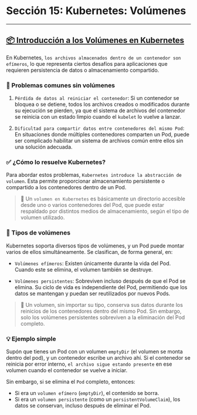 # Sección 15: Kubernetes: Volúmenes

---

## [📦 Introducción a los Volúmenes en Kubernetes](https://kubernetes.io/docs/concepts/storage/volumes/)

En Kubernetes, `los archivos almacenados dentro de un contenedor son efímeros`, lo que representa ciertos desafíos para
aplicaciones que requieren persistencia de datos o almacenamiento compartido.

### 🧨 Problemas comunes sin volúmenes

1. `Pérdida de datos al reiniciar el contenedor`: Si un contenedor se bloquea o se detiene, todos los archivos creados o
   modificados durante su ejecución se pierden, ya que el sistema de archivos del contenedor se reinicia con un estado
   limpio cuando el `kubelet` lo vuelve a lanzar.


2. `Dificultad para compartir datos entre contenedores del mismo Pod`: En situaciones donde múltiples contenedores
   comparten un Pod, puede ser complicado habilitar un sistema de archivos común entre ellos sin una solución adecuada.

### ✅ ¿Cómo lo resuelve Kubernetes?

Para abordar estos problemas, `Kubernetes introduce la abstracción de volumen`. Esta permite proporcionar
almacenamiento persistente o compartido a los contenedores dentro de un Pod.

> 📌 Un `volumen en Kubernetes` es básicamente un directorio accesible desde uno o varios contenedores del Pod, que
> puede estar respaldado por distintos medios de almacenamiento, según el tipo de volumen utilizado.

### 🧱 Tipos de volúmenes

Kubernetes soporta diversos tipos de volúmenes, y un Pod puede montar varios de ellos simultáneamente. Se clasifican, de
forma general, en:

- `Volúmenes efímeros`: Existen únicamente durante la vida del Pod. Cuando este se elimina, el volumen también se
  destruye.

- `Volúmenes persistentes`: Sobreviven incluso después de que el Pod se elimina. Su ciclo de vida es independiente del
  Pod, permitiendo que los datos se mantengan y puedan ser reutilizados por nuevos Pods.

> 🔁 Un volumen, sin importar su tipo, conserva sus datos durante los reinicios de los contenedores dentro del
> mismo Pod. Sin embargo, solo los volúmenes persistentes sobreviven a la eliminación del Pod completo.

### 💡 Ejemplo simple

Supón que tienes un Pod con un volumen `emptyDir` (el volumen se monta dentro del pod), y un contenedor escribe un
archivo ahí. Si el contenedor se reinicia por error interno, `el archivo sigue estando presente` en ese volumen cuando
el contenedor se vuelve a iniciar.

Sin embargo, si se elimina el `Pod` completo, entonces:

- Si era un `volumen efímero` (`emptyDir`), el contenido se borra.
- Si era un `volumen persistente` (como un `persistentVolumeClaim`), los datos se conservan, incluso después de
  eliminar el Pod.
